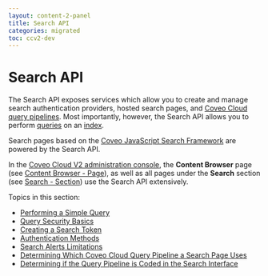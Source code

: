 ```yaml
---
layout: content-2-panel
title: Search API
categories: migrated
toc: ccv2-dev
---
```


# Search API

The Search API exposes services which allow you to create and manage search authentication providers, hosted search pages, and [Coveo Cloud query pipelines](Glossary_37585054.html#Glossary-CoveoCloudQueryPipeline). Most importantly, however, the Search API allows you to perform [queries](Glossary_37585054.html#Glossary-Query) on an [index](Glossary_37585054.html#Glossary-Index).

Search pages based on the [Coveo JavaScript Search Framework](Glossary_37585054.html#Glossary-CoveoJavaScriptSearchFramework) are powered by the Search API.

In the [Coveo Cloud V2 administration console](Glossary_37585054.html#Glossary-CoveoCloudV2AdministrationConsole), the **Content Browser** page (see [Content Browser - Page](http://www.coveo.com/go?dest=cloudhelp&lcid=9&context=289)), as well as all pages under the **Search** section (see [Search - Section](http://www.coveo.com/go?dest=cloudhelp&lcid=9&context=292)) use the Search API extensively.

Topics in this section:

-   [Performing a Simple Query](Performing_a_Simple_Query)
-   [Query Security Basics](Query_Security_Basics)
-   [Creating a Search Token](Creating_a_Search_Token)
-   [Authentication Methods](Authentication_Methods)
-   [Search Alerts Limitations](Search_Alerts_Limitations)
-   [Determining Which Coveo Cloud Query Pipeline a Search Page Uses](Determining_Which_Coveo_Cloud_Query_Pipeline_a_Search_Page_Uses)
-   [Determining if the Query Pipeline is Coded in the Search Interface](Determining_if_the_Query_Pipeline_is__Coded_in_the_Search_Interface)


